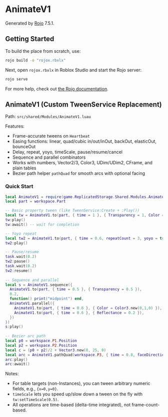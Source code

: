 # AnimateV1
Generated by [Rojo](https://github.com/rojo-rbx/rojo) 7.5.1.

## Getting Started
To build the place from scratch, use:

```bash
rojo build -o "rojox.rbxlx"
```

Next, open `rojox.rbxlx` in Roblox Studio and start the Rojo server:

```bash
rojo serve
```

For more help, check out [the Rojo documentation](https://rojo.space/docs).

## AnimateV1 (Custom TweenService Replacement)

Path: `src/shared/Modules/AnimateV1.luau`

Features:
- Frame-accurate tweens on `Heartbeat`
- Easing functions: linear, quad/cubic in/out/inOut, backOut, elasticOut, bounceOut
- Delay, repeat, yoyo, timeScale, pause/resume/cancel
- Sequence and parallel combinators
- Works with numbers, Vector2/3, Color3, UDim/UDim2, CFrame, and plain tables
- Bezier path helper `pathQuad` for smooth arcs with optional facing

### Quick Start
```lua
local AnimateV1 = require(game.ReplicatedStorage.Shared.Modules.AnimateV1)
local part = workspace.Part

-- Basic property tween (like TweenService:Create + :Play())
local tw = AnimateV1.to(part, { time = 1 }, { Transparency = 1, Color = Color3.new(1,0,0) })
tw:play()
tw:await() -- wait for completion

-- Yoyo repeat
local tw2 = AnimateV1.to(part, { time = 0.6, repeatCount = 3, yoyo = true }, { Size = Vector3.new(6,6,6) })
tw2:play()

-- Pause/resume
task.wait(0.2)
tw2:pause()
task.wait(0.2)
tw2:resume()
  
-- Sequence and parallel
local s = AnimateV1.sequence({
  AnimateV1.to(part, { time = 0.5 }, { Transparency = 0.5 }),
  0.2,
  function() print("midpoint") end,
  AnimateV1.parallel({
    AnimateV1.to(part, { time = 0.6 }, { Color = Color3.new(0,1,0) }),
    AnimateV1.to(part, { time = 0.6 }, { Reflectance = 0.2 }),
  })
})
s:play()
  
-- Bezier arc path
local p0 = workspace.P1.Position
local p2 = workspace.P2.Position
local c = (p0 + p2)/2 + Vector3.new(0, 25, 0)
local arc = AnimateV1.pathQuad(workspace.P3, { time = 0.8, faceDirection = true }, p0, c, p2)
arc:play()
arc:await()
```

Notes:
- For table targets (non-Instances), you can tween arbitrary numeric fields, e.g., `{x=0,y=0}`.
- `timeScale` lets you speed up/slow down a tween on the fly with `tw:setTimeScale(0.5)`.
- All operations are time-based (delta-time integrated), not frame-count-based.
